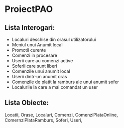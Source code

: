 # ProiectPAO

## Lista Interogari:
* Localuri deschise din orasul utilizatorului
* Meniul unui Anumit local
* Promotii curente
* Comenzi in procesare
* Userii care au comenzi active
* Soferii care sunt liberi
* Comenzile unui anumit local
* Userii dintr-un anumit oras
* Comenzile de platit la ramburs ale unui anumit sofer
* Localurile la care a mai comandat un user

## Lista Obiecte:
Locatii, Orase, Localuri, Comenzi, ComenziPlataOnline, ComernziPlataRamburs, Soferi, Useri, 
